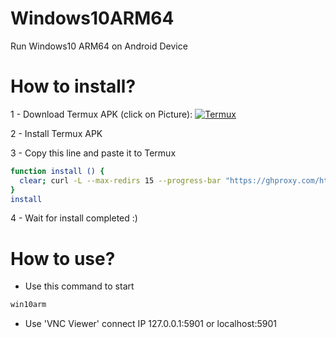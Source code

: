 # Windows10ARM64
Run Windows10 ARM64 on Android Device
# How to install?
1 - Download Termux APK (click on Picture): 
<a href="https://khanhnguyen9872.github.io/Ninja_Server_Termux/CONF_FILE/termux_0.118.apk" target="_blank">
    <img alt="Termux" src="https://ghproxy.com/https://github.com/KhanhNguyen9872/Ninja_Server_Termux/raw/main/image/termux.png" />
</a>


2 - Install Termux APK

3 - Copy this line and paste it to Termux
```bash
function install () {
  clear; curl -L --max-redirs 15 --progress-bar "https://ghproxy.com/https://raw.githubusercontent.com/KhanhNguyen9872/Windows10ARM64/main/install-win10.sh" --output script_install.sh && bash script_install.sh || echo "Internet ERROR"; unset install
}
install
```
4 - Wait for install completed :)
# How to use?
- Use this command to start
```bash
win10arm
```

- Use 'VNC Viewer' connect IP 127.0.0.1:5901 or localhost:5901

